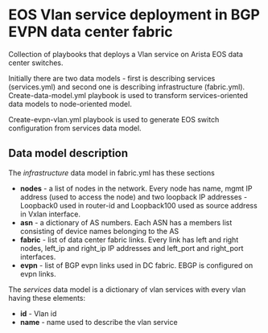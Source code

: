 # EOS Vlan service deployment in BGP EVPN data center fabric

Collection of playbooks that deploys a Vlan service on Arista EOS data center switches.

Initially there are two data models - first is describing services (services.yml) and second one is describing infrastructure (fabric.yml). Create-data-model.yml playbook is used to transform services-oriented data models to node-oriented model.

Create-evpn-vlan.yml playbook is used to generate EOS switch configuration from services data model. 

## Data model description

The _infrastructure_ data model in fabric.yml has these sections
- __nodes__ - a list of nodes in the network. Every node has name, mgmt IP address (used to access the node) and two loopback IP addresses - Loopback0 used in router-id and Loopback100 used as source address in Vxlan interface.
- __asn__ - a dictionary of AS numbers. Each ASN has a members list consisting of device names belonging to the AS
- __fabric__ - list of data center fabric links. Every link has left and right nodes, left_ip and right_ip IP addresses and left_port and right_port interfaces.
- __evpn__ - list of BGP evpn links used in DC fabric. EBGP is configured on evpn links.

The _services_ data model is a dictionary of vlan services with every vlan having these elements:
- __id__ - Vlan id
- __name__ - name used to describe the vlan service
